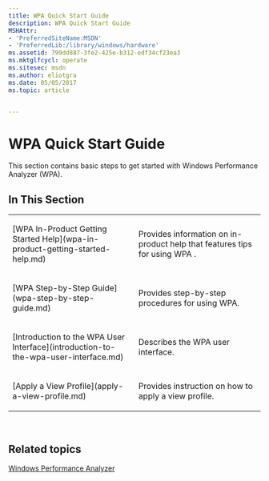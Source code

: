 ```yaml
---
title: WPA Quick Start Guide
description: WPA Quick Start Guide
MSHAttr:
- 'PreferredSiteName:MSDN'
- 'PreferredLib:/library/windows/hardware'
ms.assetid: 799dd887-3fe2-425e-b312-edf34cf23ea3
ms.mktglfcycl: operate
ms.sitesec: msdn
ms.author: eliotgra
ms.date: 05/05/2017
ms.topic: article


---
```


# WPA Quick Start Guide


This section contains basic steps to get started with Windows Performance Analyzer (WPA).

## In This Section


<table>
<colgroup>
<col width="50%" />
<col width="50%" />
</colgroup>
<tbody>
<tr class="odd">
<td><p>[WPA In-Product Getting Started Help](wpa-in-product-getting-started-help.md)</p></td>
<td><p>Provides information on in-product help that features tips for using WPA .</p></td>
</tr>
<tr class="even">
<td><p>[WPA Step-by-Step Guide](wpa-step-by-step-guide.md)</p></td>
<td><p>Provides step-by-step procedures for using WPA.</p></td>
</tr>
<tr class="odd">
<td><p>[Introduction to the WPA User Interface](introduction-to-the-wpa-user-interface.md)</p></td>
<td><p>Describes the WPA user interface.</p></td>
</tr>
<tr class="even">
<td><p>[Apply a View Profile](apply-a-view-profile.md)</p></td>
<td><p>Provides instruction on how to apply a view profile.</p></td>
</tr>
</tbody>
</table>

 

## Related topics


[Windows Performance Analyzer](windows-performance-analyzer.md)

 

 







